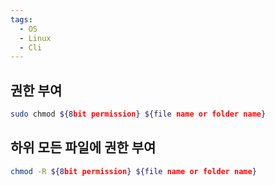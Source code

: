 ```yaml
---
tags:
  - OS
  - Linux
  - Cli
---
```

## 권한 부여

```bash
sudo chmod ${8bit permission} ${file name or folder name}
```

## 하위 모든 파일에 권한 부여

```bash
chmod -R ${8bit permission} ${file name or folder name}
```